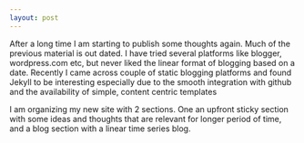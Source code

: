 ```yaml
---
layout: post
---
```

After a long time I am starting to publish some thoughts again. Much of the previous material is out dated. I have tried several platforms like blogger, wordpress.com etc, but never liked the linear format of blogging based on a date. Recently I came across couple of static blogging platforms and found Jekyll to be interesting especially due to the smooth integration with github and the availability of simple, content centric templates

I am organizing my new site with 2 sections. One an upfront sticky section with some ideas and thoughts that are relevant for longer period of time, and a blog section with a linear time series blog.
